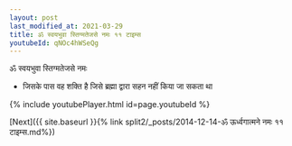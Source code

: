 ```yaml
---
layout: post
last_modified_at: 2021-03-29
title: ॐ स्वयभुवा स्तिग्मतेजसे नमः ११ टाइम्स
youtubeId: qNOc4hWSeQg
---
```

 
 
 ॐ स्वयभुवा स्तिग्मतेजसे नमः  
 
 -  जिसके पास वह शक्ति है जिसे ब्रह्मा द्वारा सहन नहीं किया जा सकता था 
 
  
 
  
 
 
 
 
 
 


{% include youtubePlayer.html id=page.youtubeId %}
 
[Next]({{ site.baseurl }}{% link  split2/_posts/2014-12-14-ॐ ऊर्ध्वगात्मने नमः ११ टाइम्स.md%})
 
